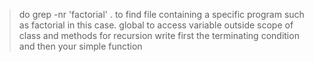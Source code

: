 > do grep -nr 'factorial' . to find file containing a specific program such as factorial in this case.
> global to access variable outside scope of class and methods
> for recursion write first the terminating condition and then your simple function
> 


